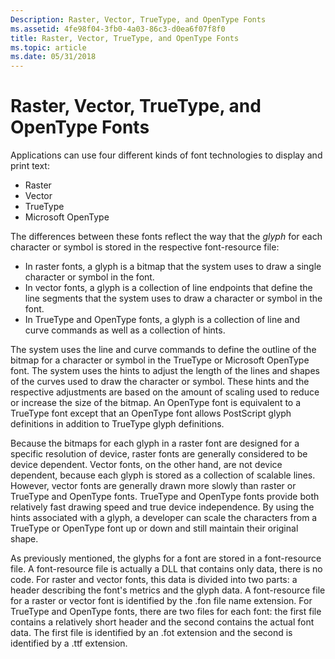 ```yaml
---
Description: Raster, Vector, TrueType, and OpenType Fonts
ms.assetid: 4fe98f04-3fb0-4a03-86c3-d0ea6f07f8f0
title: Raster, Vector, TrueType, and OpenType Fonts
ms.topic: article
ms.date: 05/31/2018
---
```


# Raster, Vector, TrueType, and OpenType Fonts

Applications can use four different kinds of font technologies to display and print text:

-   Raster
-   Vector
-   TrueType
-   Microsoft OpenType

The differences between these fonts reflect the way that the *glyph* for each character or symbol is stored in the respective font-resource file:

-   In raster fonts, a glyph is a bitmap that the system uses to draw a single character or symbol in the font.
-   In vector fonts, a glyph is a collection of line endpoints that define the line segments that the system uses to draw a character or symbol in the font.
-   In TrueType and OpenType fonts, a glyph is a collection of line and curve commands as well as a collection of hints.

The system uses the line and curve commands to define the outline of the bitmap for a character or symbol in the TrueType or Microsoft OpenType font. The system uses the hints to adjust the length of the lines and shapes of the curves used to draw the character or symbol. These hints and the respective adjustments are based on the amount of scaling used to reduce or increase the size of the bitmap. An OpenType font is equivalent to a TrueType font except that an OpenType font allows PostScript glyph definitions in addition to TrueType glyph definitions.

Because the bitmaps for each glyph in a raster font are designed for a specific resolution of device, raster fonts are generally considered to be device dependent. Vector fonts, on the other hand, are not device dependent, because each glyph is stored as a collection of scalable lines. However, vector fonts are generally drawn more slowly than raster or TrueType and OpenType fonts. TrueType and OpenType fonts provide both relatively fast drawing speed and true device independence. By using the hints associated with a glyph, a developer can scale the characters from a TrueType or OpenType font up or down and still maintain their original shape.

As previously mentioned, the glyphs for a font are stored in a font-resource file. A font-resource file is actually a DLL that contains only data, there is no code. For raster and vector fonts, this data is divided into two parts: a header describing the font's metrics and the glyph data. A font-resource file for a raster or vector font is identified by the .fon file name extension. For TrueType and OpenType fonts, there are two files for each font: the first file contains a relatively short header and the second contains the actual font data. The first file is identified by an .fot extension and the second is identified by a .ttf extension.

 

 



